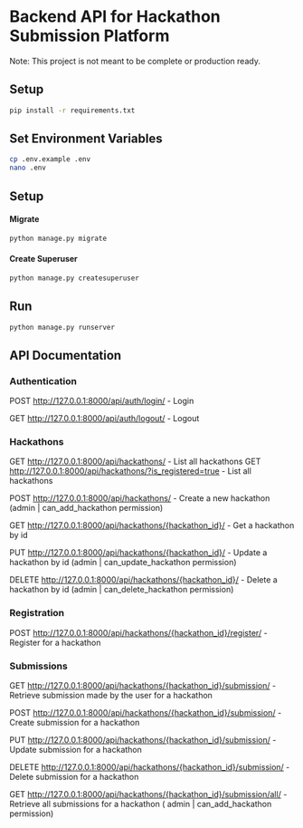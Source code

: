 # Backend API for Hackathon Submission Platform

Note: This project is not meant to be complete or production ready.

## Setup

```bash
pip install -r requirements.txt
```

## Set Environment Variables

```bash
cp .env.example .env
nano .env
```

## Setup

#### Migrate

```bash
python manage.py migrate
```

#### Create Superuser

```bash
python manage.py createsuperuser
```

## Run

```bash
python manage.py runserver
```

## API Documentation

### Authentication

POST http://127.0.0.1:8000/api/auth/login/ - Login

GET http://127.0.0.1:8000/api/auth/logout/ - Logout

### Hackathons

GET http://127.0.0.1:8000/api/hackathons/ - List all hackathons
GET http://127.0.0.1:8000/api/hackathons/?is_registered=true - List all hackathons

POST http://127.0.0.1:8000/api/hackathons/ - Create a new hackathon (admin | can_add_hackathon permission)

GET http://127.0.0.1:8000/api/hackathons/{hackathon_id}/ - Get a hackathon by id

PUT http://127.0.0.1:8000/api/hackathons/{hackathon_id}/ - Update a hackathon by id (admin | can_update_hackathon
permission)

DELETE http://127.0.0.1:8000/api/hackathons/{hackathon_id}/ - Delete a hackathon by id (admin | can_delete_hackathon
permission)

### Registration

POST http://127.0.0.1:8000/api/hackathons/{hackathon_id}/register/ - Register for a hackathon

### Submissions

GET http://127.0.0.1:8000/api/hackathons/{hackathon_id}/submission/ - Retrieve submission made by the user for a
hackathon

POST http://127.0.0.1:8000/api/hackathons/{hackathon_id}/submission/ - Create submission for a hackathon

PUT http://127.0.0.1:8000/api/hackathons/{hackathon_id}/submission/ - Update submission for a hackathon

DELETE http://127.0.0.1:8000/api/hackathons/{hackathon_id}/submission/ - Delete submission for a hackathon

GET http://127.0.0.1:8000/api/hackathons/{hackathon_id}/submission/all/ - Retrieve all submissions for a hackathon (
admin | can_add_hackathon permission)
